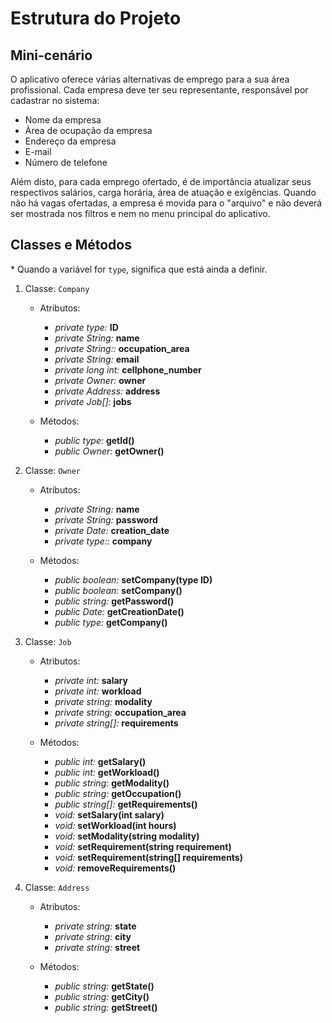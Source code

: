 # Estrutura do Projeto

## Mini-cenário

O aplicativo oferece várias alternativas de emprego para a sua área profissional. Cada empresa deve ter seu representante, responsável por cadastrar no sistema:

- Nome da empresa
- Àrea de ocupação da empresa
- Endereço da empresa
- E-mail
- Número de telefone

Além disto, para cada emprego ofertado, é de importância atualizar seus respectivos salários, carga horária, área de atuação e exigências. Quando não há vagas ofertadas, a empresa é movida para o "arquivo" e não deverá ser mostrada nos filtros e nem no menu principal do aplicativo.

## Classes e Métodos

\* Quando a variável for `type`, significa que está ainda a definir.

1. Classe: `Company`
    -  Atributos:
        - *private type:* **ID**
        - *private String:* **name**
        - *private String::* **occupation_area**
        - *private String:* **email**
        - *private long int:* **cellphone_number**
        - *private Owner:* **owner**
        - *private Address:* **address**
        - *private Job[]:* **jobs**

    - Métodos:
        - *public type:* **getId()**
        - *public Owner:* **getOwner()**

2. Classe: `Owner`
    - Atributos:
        - *private String:* **name**
        - *private String:* **password**
        - *private Date:* **creation_date**
        - *private type::* **company**

    - Métodos:
        - *public boolean:* **setCompany(type ID)**
        - *public boolean:* **setCompany()**
        - *public string:* **getPassword()**
        - *public Date:* **getCreationDate()**
        - *public type:* **getCompany()**

3. Classe: `Job`
    - Atributos:
        - *private int:* **salary**
        - *private int:* **workload**
        - *private string:* **modality**
        - *private string:* **occupation_area**
        - *private string[]:* **requirements**
    
    - Métodos:
        - *public int:* **getSalary()**
        - *public int:* **getWorkload()**
        - *public string:* **getModality()**
        - *public string:* **getOccupation()**
        - *public string[]:* **getRequirements()**
        - *void:* **setSalary(int salary)**
        - *void:* **setWorkload(int hours)**
        - *void:* **setModality(string modality)**
        - *void:* **setRequirement(string requirement)**
        - *void:* **setRequirement(string[] requirements)**
        - *void:* **removeRequirements()**

4. Classe: `Address`
    - Atributos:
        - *private string:* **state**
        - *private string:* **city**
        - *private string:* **street**
    
    - Métodos:
        - *public string:* **getState()**
        - *public string:* **getCity()**
        - *public string:* **getStreet()**